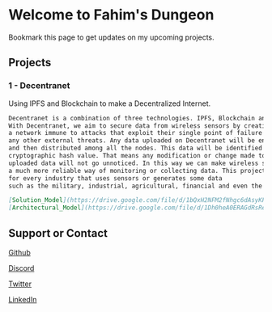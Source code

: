 # Welcome to Fahim's Dungeon

Bookmark this page to get updates on my upcoming projects.

## Projects

### 1 - Decentranet

Using IPFS and Blockchain to make a Decentralized Internet.

```markdown
Decentranet is a combination of three technologies. IPFS, Blockchain and Encryption. 
With Decentranet, we aim to secure data from wireless sensors by creating 
a network immune to attacks that exploit their single point of failure and from 
any other external threats. Any data uploaded on Decentranet will be encrypted 
and then distributed among all the nodes. This data will be identified by its 
cryptographic hash value. That means any modification or change made to the 
uploaded data will not go unnoticed. In this way we can make wireless sensor networks 
a much more reliable way of monitoring or collecting data. This project is beneficial 
for every industry that uses sensors or generates some data 
such as the military, industrial, agricultural, financial and even the medical sector.

[Solution_Model](https://drive.google.com/file/d/1bQxH2NFM2fNhgc6dAsyKPVCNOAEj7ocu/view?usp=sharing)
[Architectural_Model](https://drive.google.com/file/d/1Dh0heA0ERAGdRsReTPb0wW4jUTJcg7GH/view?usp=sharing)
```

## Support or Contact

[Github](https://github.com/fhmshehzad)

[Discord](https://drive.google.com/file/d/1OtPyWSYNsOFHaNZyMQOl2Fw77l3lrjyj/view?usp=sharing)

[Twitter](https://twitter.com/fhm_sh)

[LinkedIn](https://www.linkedin.com/in/fahim-shehzad/)
